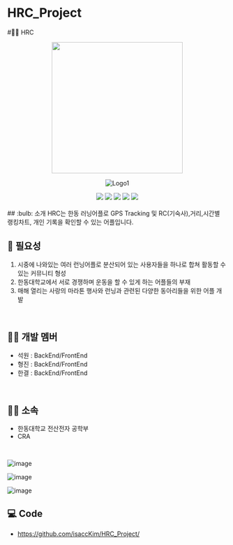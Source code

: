 # HRC_Project

#🏃‍♂️  HRC

<div align="center">
<p align="center"><img src="https://user-images.githubusercontent.com/98035984/179438907-a5c8ae27-2a04-4630-ab22-e9d774423d55.png" height="300px" width="300px"></p>


![Logo1](https://user-images.githubusercontent.com/98035984/179438786-c614ae0c-8f51-4a95-89bf-51da51499473.png)


 <img src="https://img.shields.io/badge/Flutter-02569B?style=for-the-badge&logo=Flutter&logoColor=white"/>
  <img src="https://img.shields.io/badge/Firebase-FFFF00?style=flat-square&logo=Firebase&logoColor="white"/>
 <imgsrc="https://img.shields.io/badge/GitHub-181717?style=flat-square&logo=GitHub&logoColor="white"/>
 <img src="https://img.shields.io/badge/VisualStudioCode-007ACC?style=flat-square&logo=VisualStudioCode&logoColor="white"/>
 <img src="https://img.shields.io/badge/KakaoTalk-FFFF00?style=flat-square&logo=KakaoTalk&logoColor="white"/>
 <img src="https://img.shields.io/badge/Markdown-000000?style=flat-square&logo=Markdown&logoColor="white"/>

</div>

<br/>
## :bulb: 소개
HRC는 한동 러닝어플로 GPS Tracking 및 RC(기숙사),거리,시간별 랭킹차트, 개인 기록을 확인할 수 있는 어플입니다.


## :memo: 필요성
1. 시중에 나와있는 여러 런닝어플로 분산되어 있는 사용자들을 하나로 합쳐 활동할 수 있는 커뮤니티 형성
2. 한동대학교에서 서로 경쟁하며 운동을 할 수 있게 하는 어플들의 부재
3. 매해 열리는 사랑의 마라톤 행사와 런닝과 관련된 다양한 동아리들을 위한 어플 개발 



<br/>

  
## 🏃‍♂️ 개발 멤버 
 - 석원 : BackEnd/FrontEnd
 - 형진 : BackEnd/FrontEnd
 - 한결 : BackEnd/FrontEnd

<br/>

## 🏃‍♂️ 소속
  - 한동대학교 전산전자 공학부
  - CRA

<br/>

![image](https://user-images.githubusercontent.com/98035984/216911298-f36b86ff-3a7c-4b37-bdb6-82b15cf54d8c.png)

![image](https://user-images.githubusercontent.com/98035984/216911314-895889d9-4191-45ef-b222-4ddbb5a4ba6f.png)

![image](https://user-images.githubusercontent.com/98035984/216911329-e451a57d-10ad-42fa-a4a8-aa969853c5a8.png)




## 💻 Code
- https://github.com/isaccKim/HRC_Project/
